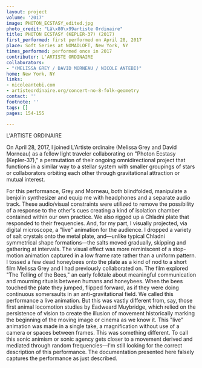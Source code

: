 ```yaml
---
layout: project
volume: '2017'
image: PHOTON_ECSTASY_edited.jpg
photo_credit: "Lâ\x80\x99artiste Ordinaire"
title: PHOTON ECSTASY (KEPLER-37) (2017)
first_performed: first performed on April 28, 2017
place: Soft Series at NOMADLOFT, New York, NY
times_performed: performed once in 2017
contributor: L'ARTISTE ORDINAIRE
collaborators:
- "(MELISSA GREY / DAVID MORNEAU / NICOLE ANTEBI)"
home: New York, NY
links:
- nicoleantebi.com
- artisteordinaire.org/concert-no-8-folk-geometry
contact: ''
footnote: ''
tags: []
pages: 154-155

---
```


L'ARTISTE ORDINAIRE

On April 28, 2017, I joined L'Artiste ordinaire (Melissa Grey and David Morneau) as a fellow light traveler collaborating on "Photon Ecstasy (Kepler-37)," a permutation of their ongoing omnidirectional project that functions in a similar way to a stellar system with smaller groupings of stars or collaborators orbiting each other through gravitational attraction or mutual interest.

For this performance, Grey and Morneau, both blindfolded, manipulate a benjolin synthesizer and equip me with headphones and a separate audio track. These audio/visual constraints were utilized to remove the possibility of a response to the other's cues creating a kind of isolation chamber contained within our own practice. We also rigged up a Chladni plate that responded to their frequencies. And, for my part, I visually projected, via digital microscope, a "live" animation for the audience. I dropped a variety of salt crystals onto the metal plate, and—unlike typical Chladni symmetrical shape formations—the salts moved gradually, skipping and gathering at intervals. The visual effect was more reminiscent of a stop-motion animation captured in a low frame rate rather than a uniform pattern. I tossed a few dead honeybees onto the plate as a kind of nod to a short film Melissa Grey and I had previously collaborated on. The film explored "The Telling of the Bees," an early folktale about meaningful communication and mourning rituals between humans and honeybees. When the bees touched the plate they jumped, flipped forward, as if they were doing continuous somersaults in an anti-gravitational field. We called this performance a live animation. But this was vastly different from, say, those first animal locomotion studies by Eadweard Muybridge, which relied on the persistence of vision to create the illusion of movement historically marking the beginning of the moving image or cinema as we know it. This "live" animation was made in a single take, a magnification without use of a camera or spaces between frames. This was something different. To call this sonic animism or sonic agency gets closer to a movement derived and mediated through random frequencies—I'm still looking for the correct description of this performance. The documentation presented here falsely captures the performance as just described.
